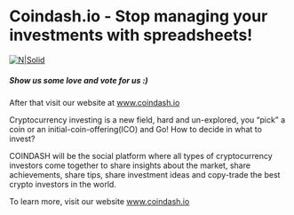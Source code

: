 # Coindash.io - Stop managing your investments with spreadsheets!

[![N|Solid](https://hack.ether.camp/api/files/images/166)](http://coindash.io)
##### Show us some love and vote for us :)
After that visit our website at www.coindash.io


Cryptocurrency investing is a new field, hard and un-explored, you “pick” a coin or an initial-coin-offering(ICO) and Go!
How to decide in what to invest?


COINDASH will be the social platform where all types of cryptocurrency investors come together to share insights about the market, share achievements, share tips, share investment ideas and copy-trade the best crypto investors in the world.

To learn more, visit our website www.coindash.io